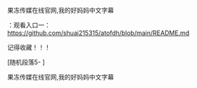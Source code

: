 果冻传媒在线官网,我的好妈妈中文字幕

：观看入口一：https://github.com/shuai215315/atofdh/blob/main/README.md


记得收藏！！！



[随机段落5-
]






果冻传媒在线官网,我的好妈妈中文字幕
